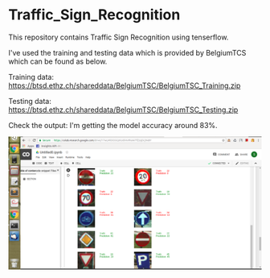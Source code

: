 # Traffic_Sign_Recognition
This repository contains Traffic Sign Recognition using tenserflow.

I've used the training and testing data which is provided by BelgiumTCS which can be found as below.

Training data:
https://btsd.ethz.ch/shareddata/BelgiumTSC/BelgiumTSC_Training.zip

Testing data:
https://btsd.ethz.ch/shareddata/BelgiumTSC/BelgiumTSC_Testing.zip

Check the output:
I'm getting the model accuracy around 83%. 


![alt-image](https://github.com/prishitakapoor/Traffic_Sign_Recognition/blob/master/output.png)
